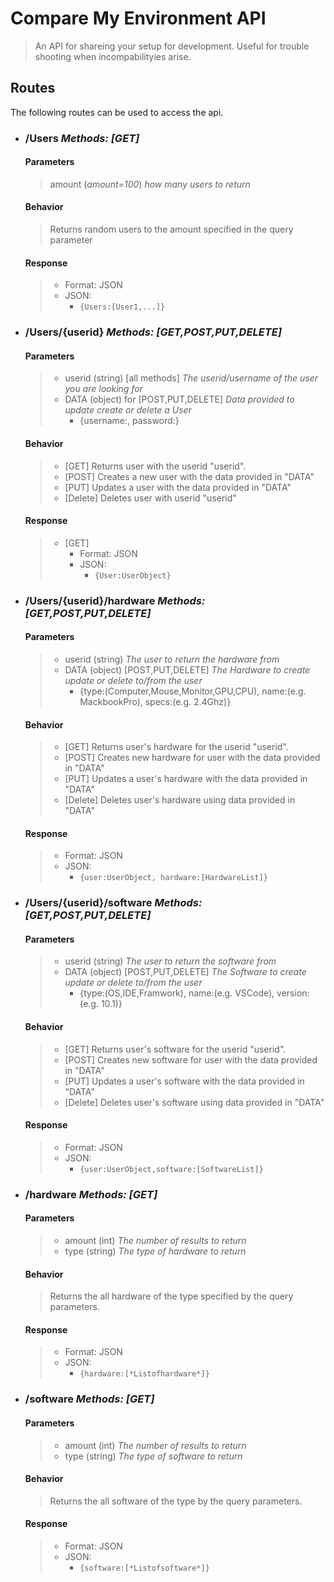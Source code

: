 # Compare My Environment API

> An API for shareing your setup for development. Useful for trouble shooting when incompabilityies arise.

## Routes

The following routes can be used to access the api.

* ### /Users *Methods: [GET]*

  #### Parameters

    > amount (*amount=100*) *how many users to return*

  #### Behavior

    > Returns random users to the amount specified in the query parameter

  #### Response

   > * Format: JSON
   > * JSON:
   >   * ```{Users:[User1,...]}```

* ### /Users/{userid} *Methods: [GET,POST,PUT,DELETE]*

  #### Parameters

    > * userid (string) [all methods] *The userid/username of the user you are looking for* 
    > * DATA (object) for [POST,PUT,DELETE] *Data provided to update create or delete a User*
    >   * {username:<username>, password:<password>}

  #### Behavior

    > * [GET] Returns user with the userid "userid".
    > * [POST] Creates a new user with the data provided in "DATA"
    > * [PUT] Updates a user with the data provided in "DATA"
    > * [Delete] Deletes user with userid "userid"

  #### Response
   > * [GET]
   >   * Format: JSON
   >   * JSON:
   >     * ```{User:UserObject}```

* ### /Users/{userid}/hardware *Methods: [GET,POST,PUT,DELETE]*

  #### Parameters

    > * userid (string) *The user to return the hardware from* 
    > * DATA (object) [POST,PUT,DELETE] *The Hardware to create update or delete to/from the user* 
    >   * {type:(Computer,Mouse,Monitor,GPU,CPU), name:(e.g. MackbookPro), specs:(e.g. 2.4Ghz)}

  #### Behavior

    > * [GET] Returns user's hardware for the userid "userid".
    > * [POST] Creates new hardware for user with the data provided in "DATA"
    > * [PUT] Updates a user's hardware with the data provided in "DATA"
    > * [Delete] Deletes user's hardware using data provided in "DATA"

  #### Response

   > * Format: JSON
   > * JSON:
   >   * ```{user:UserObject, hardware:[HardwareList]}```

* ### /Users/{userid}/software *Methods: [GET,POST,PUT,DELETE]*

  #### Parameters

    > * userid (string) *The user to return the software from*
    > * DATA (object) [POST,PUT,DELETE] *The Software to create update or delete to/from the user* 
    >   * {type:(OS,IDE,Framwork), name:(e.g. VSCode), version:(e.g. 10.1)}

  #### Behavior

    > * [GET] Returns user's software for the userid "userid".
    > * [POST] Creates new software for user with the data provided in "DATA"
    > * [PUT] Updates a user's software with the data provided in "DATA"
    > * [Delete] Deletes user's software using data provided in "DATA"

  #### Response

   > * Format: JSON
   > * JSON:
   >   * ```{user:UserObject,software:[SoftwareList]}```

* ### /hardware *Methods: [GET]*

  #### Parameters

    > * amount (int) *The number of results to return*
    > * type (string) *The type of hardware to return*
    
  #### Behavior

    > Returns the all hardware of the type specified by the query parameters.

  #### Response

   > * Format: JSON
   > * JSON:
   >   * ```{hardware:[*Listofhardware*]}```

* ### /software *Methods: [GET]*

  #### Parameters

    > * amount (int) *The number of results to return*
    > * type (string) *The type of software to return*

  #### Behavior

    > Returns the all software of the type by the query parameters.

  #### Response

   > * Format: JSON
   > * JSON:
   >   * ```{software:[*Listofsoftware*]}```